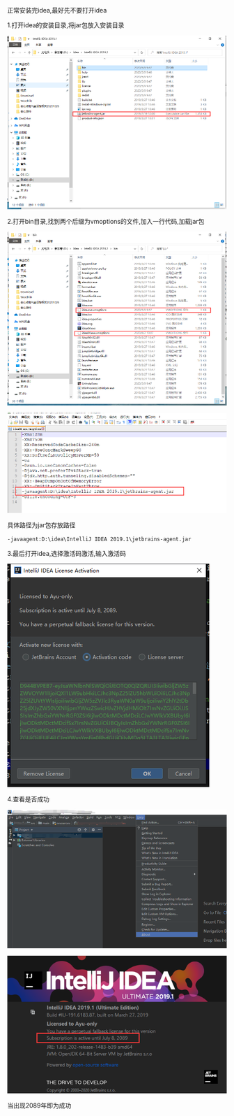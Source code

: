正常安装完idea,最好先不要打开idea

1.打开idea的安装目录,将jar包放入安装目录

![1603766523037](assets/1603766523037.png)

2.打开bin目录,找到两个后缀为vmoptions的文件,加入一行代码,加载jar包

![1603766644681](assets/1603766644681.png)

![1603766697921](assets/1603766697921.png)

具体路径为jar包存放路径

```xml
-javaagent:D:\idea\IntelliJ IDEA 2019.1\jetbrains-agent.jar
```

3.最后打开idea,选择激活码激活,输入激活码

![1603766803328](assets/1603766803328.png)

4.查看是否成功

![1603766993742](assets/1603766993742.png)

![1603767014084](assets/1603767014084.png)

当出现2089年即为成功